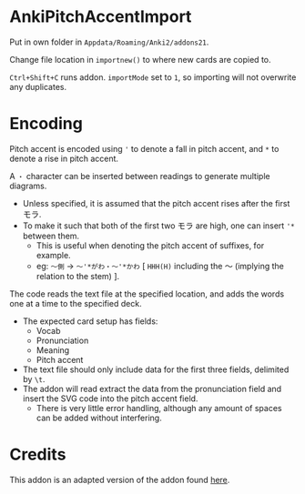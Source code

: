 # AnkiPitchAccentImport

Put in own folder in `Appdata/Roaming/Anki2/addons21`.

Change file location in `importnew()` to where new cards are copied to.

`Ctrl+Shift+C` runs addon.
`importMode` set to `1`, so importing will not overwrite any duplicates.

# Encoding

Pitch accent is encoded using `'` to denote a fall in pitch accent, and `*` to denote a rise in pitch accent.

A `・` character can be inserted between readings to generate multiple diagrams.

- Unless specified, it is assumed that the pitch accent rises after the first モラ.
- To make it such that both of the first two モラ are high, one can insert `'*` between them.
  - This is useful when denoting the pitch accent of suffixes, for example.
  - eg: `～側` -> `～'*がわ・～'*かわ` [ `HHH(H)` including the ～ (implying the relation to the stem) ].

The code reads the text file at the specified location, and adds the words one at a time to the specified deck.

- The expected card setup has fields:
  - Vocab
  - Pronunciation
  - Meaning
  - Pitch accent
- The text file should only include data for the first three fields, delimited by `\t`.
- The addon will read extract the data from the pronunciation field and insert the SVG code into the pitch accent field.
  - There is very little error handling, although any amount of spaces can be added without interfering.

# Credits

This addon is an adapted version of the addon found [here](https://github.com/IllDepence/anki_add_pitch_plugin).
